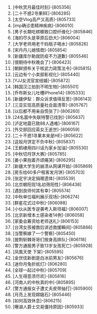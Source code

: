 
1. [中秋赏月最佳时刻]-[805356]
1. [二十不惑2寻果BE]-[806285]
1. [太空Vlog高产又高质]-[805733]
1. [imp确诊患精神疾病]-[806010]
1. [男子长期吃槟榔致口腔纤维化]-[805846]
1. [海的尽头是草原后劲大]-[806004]
1. [大学老师用老干妈瓶子喝水]-[805826]
1. [宋丹丹儿媳情商]-[805854]
1. [新疆库尔勒就防疫不力道歉]-[805546]
1. [很期待中秋晚会了]-[806423]
1. [朝鲜颁布关于核武力政策法令]-[805815]
1. [云边有个小卖部影视化]-[805440]
1. [YJJ女流官宣结婚]-[805872]
1. [韩国汉江拍到不明生物]-[805501]
1. [乔布斯女儿吐槽iPhone14]-[805333]
1. [新疆伊犁：群众诉求值得反思]-[806143]
1. [三亚实现高质量社会面清零]-[805767]
1. [以后都不用亲自慌张了]-[806260]
1. [24名震中失联特警已找到]-[805637]
1. [泸定地震已致88人遇难]-[806167]
1. [外交部回应英女王逝世]-[806059]
1. [二十不惑1寻果本来是HE]-[805622]
1. [这般月饼定不负中秋]-[805837]
1. [王鹤棣用四川话为家乡加油]-[805530]
1. [中秋切月饼大赛]-[805785]
1. [姜小果抱着齐颂痛哭]-[806295]
1. [新疆大学生的崩溃从网课开始]-[805869]
1. [房东给60多户租客发月饼]-[805703]
1. [张定宇决定捐赠遗体]-[805539]
1. [北京朝阳现1名初筛阳性]-[806438]
1. [遇到良师何其有幸]-[805574]
1. [中秋单位福利展示现场]-[806274]
1. [群星花式过中秋]-[806088]
1. [小伙从医专逆袭考入斯坦福]-[806007]
1. [北京新增本土感染者14例]-[806058]
1. [家委会筹资给老师送礼]-[806153]
1. [台湾女孩被救后讲述救援瞬间]-[805886]
1. [当警察嫁了一个警察]-[805450]
1. [披荆斩棘哥哥们按身高排队]-[806118]
1. [警方通报男子致13岁女孩死亡]-[805928]
1. [凤凰天使 下架]-[805595]
1. [金世佳新剧是白冰前男友]-[805676]
1. [迷你月兔折纸灯]-[806280]
1. [全球一起过中秋]-[805709]
1. [人生得意须尽欢]-[805816]
1. [河南人的中秋真的中]-[805895]
1. [警方通报女子遭丈夫皮带抽打]-[805900]
1. [月亮上发现嫦娥石]-[805446]
1. [如何高效休息]-[806215]
1. [曝湖人爵士交易僵持原因]-[805933]